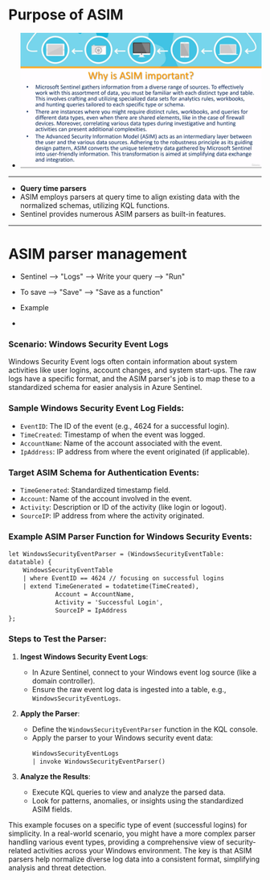 # Purpose of ASIM
*  ![](ASIM.png)

***
*  **Query time parsers**
  * ASIM employs parsers at query time to align existing data with the normalized schemas, utilizing KQL functions.
  * Sentinel provides numerous ASIM parsers as built-in features.

***
# ASIM parser management
* Sentinel --> "Logs" --> Write your query --> "Run"
* To save --> "Save" --> "Save as a function"

* Example
* 
### Scenario: Windows Security Event Logs

Windows Security Event logs often contain information about system activities like user logins, account changes, and system start-ups. The raw logs have a specific format, and the ASIM parser's job is to map these to a standardized schema for easier analysis in Azure Sentinel.

### Sample Windows Security Event Log Fields:
- `EventID`: The ID of the event (e.g., 4624 for a successful login).
- `TimeCreated`: Timestamp of when the event was logged.
- `AccountName`: Name of the account associated with the event.
- `IpAddress`: IP address from where the event originated (if applicable).

### Target ASIM Schema for Authentication Events:
- `TimeGenerated`: Standardized timestamp field.
- `Account`: Name of the account involved in the event.
- `Activity`: Description or ID of the activity (like login or logout).
- `SourceIP`: IP address from where the activity originated.

### Example ASIM Parser Function for Windows Security Events:

```kql
let WindowsSecurityEventParser = (WindowsSecurityEventTable: datatable) {
    WindowsSecurityEventTable
    | where EventID == 4624 // focusing on successful logins
    | extend TimeGenerated = todatetime(TimeCreated),
             Account = AccountName,
             Activity = 'Successful Login',
             SourceIP = IpAddress
};
```

### Steps to Test the Parser:

1. **Ingest Windows Security Event Logs**:
   - In Azure Sentinel, connect to your Windows event log source (like a domain controller).
   - Ensure the raw event log data is ingested into a table, e.g., `WindowsSecurityEventLogs`.

2. **Apply the Parser**:
   - Define the `WindowsSecurityEventParser` function in the KQL console.
   - Apply the parser to your Windows security event data:
     ```kql
     WindowsSecurityEventLogs
     | invoke WindowsSecurityEventParser()
     ```

3. **Analyze the Results**:
   - Execute KQL queries to view and analyze the parsed data.
   - Look for patterns, anomalies, or insights using the standardized ASIM fields.

This example focuses on a specific type of event (successful logins) for simplicity. In a real-world scenario, you might have a more complex parser handling various event types, providing a comprehensive view of security-related activities across your Windows environment. The key is that ASIM parsers help normalize diverse log data into a consistent format, simplifying analysis and threat detection.
